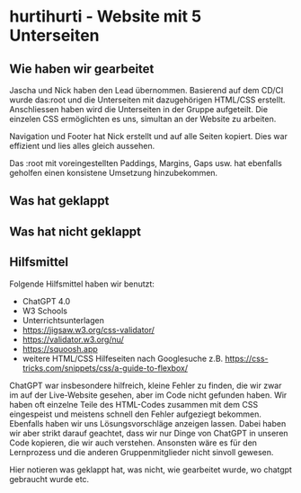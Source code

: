 # hurtihurti - Website mit 5 Unterseiten


## Wie haben wir gearbeitet

Jascha und Nick haben den Lead übernommen. Basierend auf dem CD/CI wurde das:root und die Unterseiten mit dazugehörigen HTML/CSS erstellt.
Anschliessen haben wird die Unterseiten in der Gruppe aufgeteilt. Die einzelen CSS ermöglichten es uns, simultan an der Website zu arbeiten. 

Navigation und Footer hat Nick erstellt und auf alle Seiten kopiert. Dies war effizient und lies alles gleich aussehen. 

Das :root mit voreingestellten Paddings, Margins, Gaps usw. hat ebenfalls geholfen einen konsistene Umsetzung hinzubekommen.


## Was hat geklappt

## Was hat nicht geklappt



## Hilfsmittel

Folgende Hilfsmittel haben wir benutzt:
- ChatGPT 4.0
- W3 Schools
- Unterrichtsunterlagen
- https://jigsaw.w3.org/css-validator/
- https://validator.w3.org/nu/
- https://squoosh.app
- weitere HTML/CSS Hilfeseiten nach Googlesuche z.B. https://css-tricks.com/snippets/css/a-guide-to-flexbox/

ChatGPT war insbesondere hilfreich, kleine Fehler zu finden, die wir zwar im auf der Live-Website gesehen, aber im Code nicht gefunden haben. Wir haben oft einzelne Teile des HTML-Codes zusammen mit dem CSS eingespeist und meistens schnell den Fehler aufgeziegt bekommen. Ebenfalls haben wir uns Lösungsvorschläge anzeigen lassen. Dabei haben wir aber strikt darauf geachtet, dass wir nur Dinge von ChatGPT in unseren Code kopieren, die wir auch verstehen. Ansonsten wäre es für den Lernprozess und die anderen Gruppenmitglieder nicht sinvoll gewesen.

Hier notieren was geklappt hat, was nicht, wie gearbeitet wurde, wo chatgpt gebraucht wurde etc.
